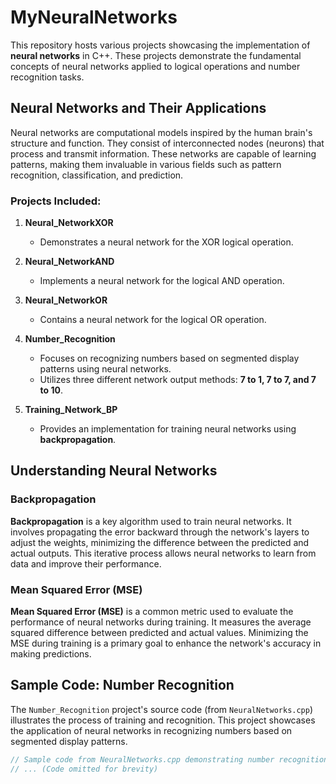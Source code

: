 # MyNeuralNetworks

This repository hosts various projects showcasing the implementation of **neural networks** in C++. These projects demonstrate the fundamental concepts of neural networks applied to logical operations and number recognition tasks.

## Neural Networks and Their Applications

Neural networks are computational models inspired by the human brain's structure and function. They consist of interconnected nodes (neurons) that process and transmit information. These networks are capable of learning patterns, making them invaluable in various fields such as pattern recognition, classification, and prediction.

### Projects Included:

1. **Neural_NetworkXOR**
    - Demonstrates a neural network for the XOR logical operation.

2. **Neural_NetworkAND**
    - Implements a neural network for the logical AND operation.

3. **Neural_NetworkOR**
    - Contains a neural network for the logical OR operation.

4. **Number_Recognition**
    - Focuses on recognizing numbers based on segmented display patterns using neural networks.
    - Utilizes three different network output methods: **7 to 1, 7 to 7, and 7 to 10**.

5. **Training_Network_BP**
    - Provides an implementation for training neural networks using **backpropagation**.

## Understanding Neural Networks

### Backpropagation

**Backpropagation** is a key algorithm used to train neural networks. It involves propagating the error backward through the network's layers to adjust the weights, minimizing the difference between the predicted and actual outputs. This iterative process allows neural networks to learn from data and improve their performance.

### Mean Squared Error (MSE)

**Mean Squared Error (MSE)** is a common metric used to evaluate the performance of neural networks during training. It measures the average squared difference between predicted and actual values. Minimizing the MSE during training is a primary goal to enhance the network's accuracy in making predictions.

## Sample Code: Number Recognition

The `Number_Recognition` project's source code (from `NeuralNetworks.cpp`) illustrates the process of training and recognition. This project showcases the application of neural networks in recognizing numbers based on segmented display patterns.

```cpp
// Sample code from NeuralNetworks.cpp demonstrating number recognition and training
// ... (Code omitted for brevity)
